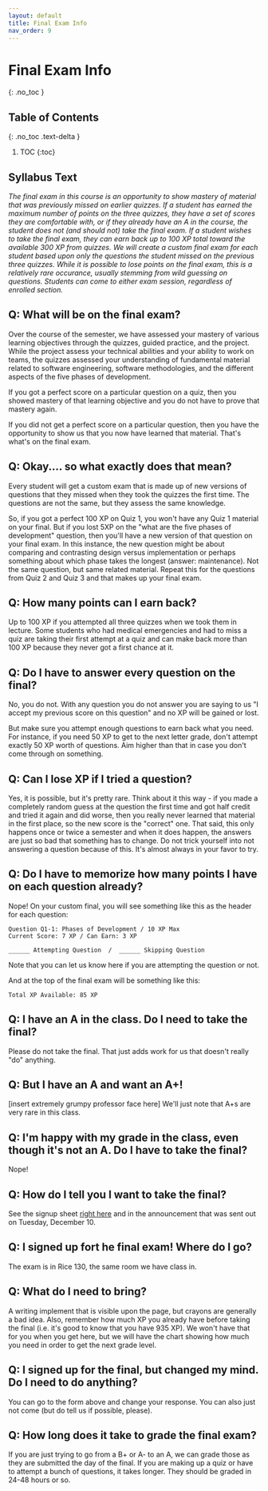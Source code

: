 ```yaml
---
layout: default
title: Final Exam Info
nav_order: 9
---
```


# Final Exam Info
{: .no_toc }

## Table of Contents
{: .no_toc .text-delta }

1. TOC
{:toc}

## Syllabus Text

_The final exam in this course is an opportunity to show mastery of material that was previously missed on earlier quizzes.  If a student has earned the maximum number of points on the three quizzes, they have a set of scores they are comfortable with, or if they already have an A in the course, the student does not (and should not) take the final exam.  If a student wishes to take the final exam, they can earn back up to 100 XP total toward the available 300 XP from quizzes.  We will create a custom final exam for each student based upon only the questions the student missed on the previous three quizzes.  While it is possible to lose points on the final exam, this is a relatively rare occurance, usually stemming from wild guessing on questions.  Students can come to either exam session, regardless of enrolled section._

## Q: What will be on the final exam?

Over the course of the semester, we have assessed your mastery of various learning objectives through the quizzes, guided practice, and the project.  While the project assess your technical abilities and your ability to work on teams, the quizzes assessed your understanding of fundamental material related to software engineering, software methodologies, and the different aspects of the five phases of development.  

If you got a perfect score on a particular question on a quiz, then you showed mastery of that learning objective and you do not have to prove that mastery again.

If you did not get a perfect score on a particular question, then you have the opportunity to show us that you now have learned that material.  That's what's on the final exam.

## Q: Okay.... so what exactly does that mean?

Every student will get a custom exam that is made up of new versions of questions that they missed when they took the quizzes the first time.  The questions are not the same, but they assess the same knowledge.

So, if you got a perfect 100 XP on Quiz 1, you won't have any Quiz 1 material on your final.  But if you lost 5XP on the "what are the five phases of development" question, then you'll have a new version of that question on your final exam.  In this instance, the new question might be about comparing and contrasting design versus implementation or perhaps something about which phase takes the longest (answer: maintenance).  Not the same question, but same related material.  Repeat this for the questions from Quiz 2 and Quiz 3 and that makes up your final exam.

## Q: How many points can I earn back?

Up to 100 XP if you attempted all three quizzes when we took them in lecture.  Some students who had medical emergencies and had to miss a quiz are taking their first attempt at a quiz and can make back more than 100 XP because they never got a first chance at it.

## Q: Do I have to answer every question on the final?

No, you do not.  With any question you do not answer you are saying to us "I accept my previous score on this question" and no XP will be gained or lost.

But make sure you attempt enough questions to earn back what you need.  For instance, if you need 50 XP to get to the next letter grade, don't attempt exactly 50 XP worth of questions.  Aim higher than that in case you don't come through on something.

## Q: Can I lose XP if I tried a question?

Yes, it is possible, but it's pretty rare.  Think about it this way - if you made a completely random guess at the question the first time and got half credit and tried it again and did worse, then you really never learned that material in the first place, so the new score is the "correct" one.  That said, this only happens once or twice a semester and when it does happen, the answers are just so bad that something has to change.  Do not trick yourself into not answering a question because of this.  It's almost always in your favor to try.

## Q: Do I have to memorize how many points I have on each question already?

Nope!  On your custom final, you will see something like this as the header for each question:

    Question Q1-1: Phases of Development / 10 XP Max
    Current Score: 7 XP / Can Earn: 3 XP

    ______ Attempting Question  /  ______ Skipping Question

Note that you can let us know here if you are attempting the question or not.

And at the top of the final exam will be something like this:

    Total XP Available: 85 XP

## Q: I have an A in the class.  Do I need to take the final?

Please do not take the final.  That just adds work for us that doesn't really "do" anything.

## Q: But I have an A and want an A+!

[insert extremely grumpy professor face here]  We'll just note that A+s are very rare in this class.

## Q: I'm happy with my grade in the class, even though it's not an A.  Do I have to take the final?

Nope!

## Q: How do I tell you I want to take the final?

See the signup sheet [right here](https://docs.google.com/forms/d/e/1FAIpQLSdXkI_2ASmmxc4M6Mr94zkhBMu2Lc2HemDvPeVtitNeBGNtjQ/viewform?usp=dialog) and in the announcement that was sent out on Tuesday, December 10.

## Q: I signed up fort he final exam!  Where do I go?

The exam is in Rice 130, the same room we have class in.

## Q: What do I need to bring?

A writing implement that is visible upon the page, but crayons are generally a bad idea.  Also, remember how much XP you already have before taking the final (i.e. it's good to know that you have 935 XP).  We won't have that for you when you get here, but we will have the chart showing how much you need in order to get the next grade level.

## Q: I signed up for the final, but changed my mind.  Do I need to do anything?

You can go to the form above and change your response.  You can also just not come (but do tell us if possible, please). 

## Q: How long does it take to grade the final exam?

If you are just trying to go from a B+ or A- to an A, we can grade those as they are submitted the day of the final.  If you are making up a quiz or have to attempt a bunch of questions, it takes longer.  They should be graded in 24-48 hours or so.